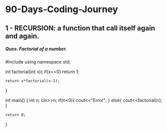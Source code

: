 # 90-Days-Coding-Journey

## 1 - RECURSION: a function that call itself again and again.
##### Ques. Factorial of a number.
#include <iostream>
using namespace std;

int factorial(int x){
    if(x==0) return 1;
    
    return x*factorial(x-1);
}

int main() {
   int n;
   cin>>n;
   if(n<0){
       cout<<"Error";
   }
   else{
       cout<<factorial(n);
   }
   
   

    return 0;
}
